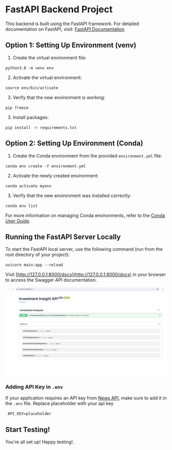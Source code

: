 # FastAPI Backend Project

This backend is built using the FastAPI framework.
For detailed documentation on FastAPI, visit: [FastAPI Documentation](https://fastapi.tiangolo.com/)

## Option 1: Setting Up Environment (venv)

1. Create the virtual environment file:

`python3.8 -m venv env`

2. Activate the virtual environment:

`source env/bin/activate`

3. Verify that the new environment is working:

`pip freeze`

3. Install packages:

`pip install -r requirements.txt`

## Option 2: Setting Up Environment (Conda)

1. Create the Conda environment from the provided `environment.yml` file:

`conda env create -f environment.yml`

2. Activate the newly created environment:

`conda activate myenv`

3. Verify that the new environment was installed correctly:

`conda env list`

For more information on managing Conda environments, refer to the [Conda User Guide](https://conda.io/projects/conda/en/latest/user-guide/tasks/manage-environments.html).

## Running the FastAPI Server Locally

To start the FastAPI local server, use the following command (run from the root directory of your project):

`uvicorn main:app --reload`

Visit [http://127.0.0.1:8000/docs](http://127.0.0.1:8000/docs) in your browser to access the Swagger API documentation.

![Swagger API Documentation](images/investment_insight_api.png)

### Adding API Key in `.env`

If your application requires an API key from [News API](https://newsapi.org/), make sure to add it in the `.env` file. Replace placeholder with your api key

` API_KEY=placeholder`

## Start Testing!

You're all set up! Happy testing!.
